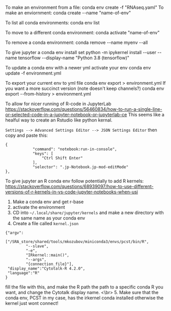 To make an environment from a file: 
	conda env create -f "RNAseq.yaml"
To make an enviornment:
	conda create --name "name-of-env"

To list all conda environments:
	conda env list

To move to a different conda environment:
	conda activate "name-of-env"

To remove a conda environment:
	conda remove --name myenv --all

To give jupyter a conda env install set
	python -m ipykernel install --user --name tensorflow --display-name "Python 3.8 (tensorflow)"

To update a conda env with a newer yml
	activate your env
	conda env update -f environment.yml

To export your current env to yml file
	conda env export > environment.yml
If you want a more succinct version (note doesn't keep channels?)
	conda env export --from-history > environment.yml



To allow for nicer running of R-code in JupyterLab
https://stackoverflow.com/questions/56460834/how-to-run-a-single-line-or-selected-code-in-a-jupyter-notebook-or-jupyterlab-ce
This seems like a healful way to create an Rstudio like python kernal.

```Settings --> Advanced Settings Editor --> JSON Settings Editor```
then copy and paste this:
```
{
            "command": "notebook:run-in-console",
            "keys": [
                "Ctrl Shift Enter"
            ],
            "selector": ".jp-Notebook.jp-mod-editMode"
},
```

To give jupyter an R conda env follow
	potentially to add R kernels: https://stackoverflow.com/questions/68939097/how-to-use-different-versions-of-r-kernels-in-vs-code-jupyter-notebooks-when-usi
  1. Make a conda env and get r-base
  2. activate the environment
  3. CD into `~/.local/share/jupyter/kernels` and make a new directory with the same name as your conda env
  4. Create a file called `kernel.json` 
  ```
  {"argv": 
          ["/SRA_store/shared/tools/mkozubov/miniconda3/envs/pcst/bin/R",
           "--slave",
           "-e",
           "IRkernel::main()",
           "--args",
           "{connection_file}"],
   "display_name":"Cytotalk-R 4.2.0",
   "language":"R"
  }
``` 
  fill the file with this, and make the R path the path to a specific conda R you want, and change the Cytotalk display name. <\br>
  5. Make sure that the conda env, PCST in my case, has the irkernel conda installed otherwise the kernel just wont connect!

